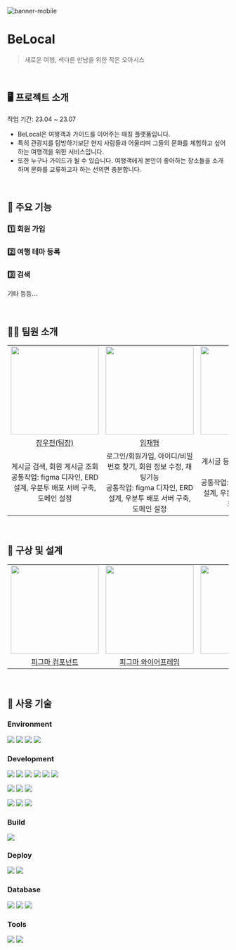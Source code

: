 ![banner-mobile](https://user-images.githubusercontent.com/126253517/259001162-11075420-9e28-45be-94fd-0c29b491299c.png)
# BeLocal
> 새로운 여행, 색다른 만남을 위한 작은 오아시스  
<br>

## 🖥️ 프로젝트 소개 
작업 기간: 23.04 ~ 23.07
- BeLocal은 여행객과 가이드를 이어주는 매칭 플랫폼입니다.
- 특히 관광지를 탐방하기보단 현지 사람들과 어울리며 그들의 문화를 체험하고 싶어하는 여행객을 위한 서비스입니다.
- 또한 누구나 가이드가 될 수 있습니다. 여행객에게 본인이 좋아하는 장소들을 소개하며 문화를 교류하고자 하는 선의면 충분합니다.
<br>

## 🌟 주요 기능
### 1️⃣ 회원 가입

### 2️⃣ 여행 테마 등록 

### 3️⃣ 검색

기타 등등...

<br>

## 🧑‍💻 팀원 소개
<table align="center">
  <tr>
    <td align="center">
      <a href="https://github.com/woojeonjang">
        <img src="https://user-images.githubusercontent.com/126253517/258985533-43b66f55-1005-4f38-b95b-7f0f00e09c17.png" width="200">
      </a>
    </td>
        <td align="center">
      <a href="#">
        <img src="https://user-images.githubusercontent.com/126253517/260689694-f8f9b8dc-0ce6-4aec-b7ba-69a166b51a9d.png" width="200">
      </a>
    </td>
        <td align="center">
      <a href="#">
        <img src="https://user-images.githubusercontent.com/126253517/258991080-a05cf26e-b1b9-433b-9f1e-f722b2557666.png" width="200">
      </a>
    </td>
  </tr>
  
  <tr>
    <td align="center"><a href="https://github.com/woojeonjang">장우전(팀장)</a></td>
    <td align="center"><a href="https://github.com/imjaehy0b">임재협</a></td>
    <td align="center"><a href="https://github.com/durdleRain">윤원빈</a></td>
  </tr>
  
  <tr>
    <td align="center">게시글 검색, 회원 게시글 조회<br/>공통작업: figma 디자인, ERD 설계, 우분투 배포 서버 구축,도메인 설정</td>
    <td align="center">로그인/회원가입, 아이디/비밀번호 찾기, 회원 정보 수정, 채팅기능<br/>공통작업: figma 디자인, ERD 설계, 우분투 배포 서버 구축,도메인 설정</td>
    <td align="center">게시글 등록/관리, 위시리스트 관리<br/>공통작업: figma 디자인, ERD 설계, 우분투 배포 서버 구축,도메인 설정</td>
  </tr>
</table>


<br>

## 📝 구상 및 설계
<table align="center">
  <tr>
    <td align="center">
      <a href="#">
        <img src="https://user-images.githubusercontent.com/126253517/260712081-e9bd8c59-03aa-4103-a432-e4dffdbbbed1.png" width="200">
      </a>
    </td>
    <td align="center">
      <a href="#">
        <img src="https://user-images.githubusercontent.com/126253517/260713493-80d362cb-f454-4905-a4c8-c89bb020ec39.png" width="200">
      </a>
    </td>
    <td align="center">
      <a href="#">
        <img src="https://user-images.githubusercontent.com/126253517/260712940-358284c5-0941-4898-ba25-ebd426a51143.png" width="200">
      </a>
    </td>
  </tr>
  
  <tr>
    <td align="center"><a href="https://www.figma.com/file/2iJVyumsCqjmE53syNNwBf/Untitled?type=design&mode=design&t=yYKz5NwBUkXHwpEx-1">피그마 컴포넌트</a></td>
    <td align="center"><a href="https://www.figma.com/file/8QE5BXfXKXDuzc4PKxKmoK/Design?type=design&node-id=0-1&mode=design&t=DG9AdLocSjubg1bQ-0">피그마 와이어프레임</a></td>
     <td align="center"><a href="https://www.erdcloud.com/d/3gAWy3Q2yHE7pHBaW">ERD</a></td>
  </tr>
</table>
<br>

## 📌 사용 기술
### Environment
<img src="https://img.shields.io/badge/Visual Studio Code-007ACC?style=for-the-badge&logo=visualstudiocode&logoColor=white"> <img src="https://img.shields.io/badge/IntelliJ IDEA-000000?style=for-the-badge&logo=intellijidea&logoColor=white"> <img src="https://img.shields.io/badge/git-F05032?style=for-the-badge&logo=git&logoColor=white"> <img src="https://img.shields.io/badge/github-181717?style=for-the-badge&logo=github&logoColor=white"> 

### Development
<img src="https://img.shields.io/badge/Spring Boot3-6DB33F?style=for-the-badge&logo=springboot&logoColor=white"> <img src="https://img.shields.io/badge/Spring Security-6DB33F?style=for-the-badge&logo=springsecurity&logoColor=white"> <img src="https://img.shields.io/badge/Java-007396?style=for-the-badge&logo=OpenJDK&logoColor=white"/> <img src="https://img.shields.io/badge/Thymleaf-005F0F?style=for-the-badge&logo=thymeleaf&logoColor=white"> <img src="https://img.shields.io/badge/MyBatis-000000?style=for-the-badge"> <img src="https://img.shields.io/badge/lombok-C70D2C?style=for-the-badge">

<img src="https://img.shields.io/badge/HTML5-E34F26?style=for-the-badge&logo=html5&logoColor=white"> <img src="https://img.shields.io/badge/CSS3-1572B6?style=for-the-badge&logo=css3&logoColor=white"> <img src="https://img.shields.io/badge/JavaScript-F7DF1E?style=for-the-badge&logo=javascript&logoColor=white"> 

<img src="https://img.shields.io/badge/Apache Tomcat-F8DC75?style=for-the-badge&logo=apachetomcat&logoColor=black"> <img src="https://img.shields.io/badge/Web Socket-010101?style=for-the-badge&logo=socketdotio&logoColor=white"> <img src="https://img.shields.io/badge/stomp-010101?style=for-the-badge&logo=stomp&logoColor=white"> 

### Build
<img src="https://img.shields.io/badge/Maven-C71A36?style=for-the-badge&logo=apachemaven&logoColor=white">

### Deploy
<img src="https://img.shields.io/badge/AWS-232F3E?style=for-the-badge&logo=amazonaws&logoColor=white"> <img src="https://img.shields.io/badge/Ubuntu20.04-E95420?style=for-the-badge&logo=ubuntu&logoColor=white">

### Database
<img src="https://img.shields.io/badge/Maria DB-003545?style=for-the-badge&logo=mariadb&logoColor=white"> <img src="https://img.shields.io/badge/MySQL-4479A1?style=for-the-badge&logo=mysql&logoColor=white"> <img src="https://img.shields.io/badge/redis-DC382D?style=for-the-badge&logo=redis&logoColor=white">

### Tools
<img src="https://img.shields.io/badge/Figma-F24E1E?style=for-the-badge&logo=figma&logoColor=white"> <img src="https://img.shields.io/badge/Notion-000000?style=for-the-badge&logo=notion&logoColor=white">

